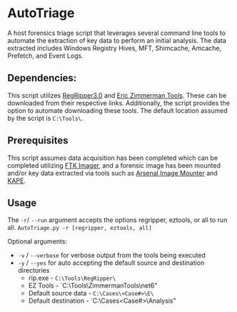 # AutoTriage
A host forensics triage script that leverages several command line tools to automate the extraction of key data to perform an initial analysis. The data extracted includes Windows Registry Hives, MFT, Shimcache, Amcache, Prefetch, and Event Logs. 

## Dependencies:
This script utilizes [RegRipper3.0](https://github.com/keydet89/RegRipper3.0) and [Eric Zimmerman Tools](https://ericzimmerman.github.io/#!index.md). These can be downloaded from their respective links. Additionally, the script provides the option to automate downloading these tools. The default location assumed by the script is  `C:\Tools\`.

## Prerequisites
This script assumes data acquisition has been completed which can be completed utilizing [FTK Imager](https://www.exterro.com/digital-forensics-software/ftk-imager), and a forensic image has been mounted and/or key data extracted via tools such as [Arsenal Image Mounter](https://arsenalrecon.com/downloads/) and [KAPE](https://www.kroll.com/en/services/cyber-risk/incident-response-litigation-support/kroll-artifact-parser-extractor-kape).

## Usage
The `-r`/ `--run` argument accepts the options regripper, eztools, or all to run all.
`AutoTriage.py -r [regripper, eztools, all]`

Optional arguments:
- `-v` / `--verbose` for verbose output from the tools being executed
- `-y` / `--yes` for auto accepting the default source and destination directories
	- rip.exe - `C:\Tools\RegRipper\`
	- EZ Tools - `C:\Tools\ZimmermanTools\net6\"
	- Default source data - `C:\Cases\<Case#>\E\`
	- Default destination - `C:\Cases\<Case#>\Analysis\"


